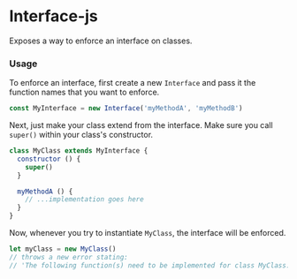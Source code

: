 # Interface-js

Exposes a way to enforce an interface on classes.

### Usage

To enforce an interface, first create a new `Interface` and pass it the function names that you want to enforce.

```js
const MyInterface = new Interface('myMethodA', 'myMethodB')
```

Next, just make your class extend from the interface. Make sure you call `super()` within your class's constructor.

```js
class MyClass extends MyInterface {
  constructor () {
    super()
  }

  myMethodA () {
    // ...implementation goes here
  }
}
```

Now, whenever you try to instantiate `MyClass`, the interface will be enforced.

```js
let myClass = new MyClass()
// throws a new error stating:
// 'The following function(s) need to be implemented for class MyClass: myMethodB'
```
